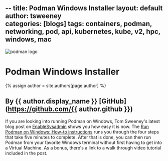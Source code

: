 --
title: Podman Windows Installer 
layout: default
author: tsweeney  
categories: [blogs]
tags: containers, podman, networking, pod, api, kubernetes, kube, v2, hpc, windows, mac
---
![podman logo](https://podman.io/images/podman.svg)

# Podman Windows Installer 
{% assign author = site.authors[page.author] %}
## By {{ author.display_name }} [GitHub](https://github.com/{{ author.github }})

If you are looking into running Podman on Windows, Tom Sweeney's latest blog post on 
[EnableSysadmin](https://www.redhat.com/sysadmin/) shows you how easy it is now.  The
[Run Podman on Windows: How-to instructions](https://www.redhat.com/sysadmin/run-podman-windows)
runs you through the four steps that take five minutes to complete.  After that is done,
you can then run Podman from your favorite Windows terminal without first having to get into
a Virtual Machine.  As a bonus, there's a link to a walk through video tutorial included 
in the post.
